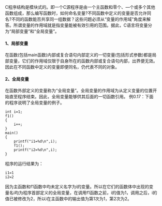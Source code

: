 C程序结构是模块式的。即一个C源程序是由一个主函数和零个、—个或多个其他函数组成，那么编写函数时，如何命名变量?不同函数中定义的变量是否允许同名?不同的函数能否共享同一组数据？这些问题必须从“变量的作用域”角度来解答。所谓变量的作用域就是指变量能被有效引用的范围。据此，C语言将变量分为“局部变量”和“全局变量”。

#### 1、局部变量

在函数(包括main函数)内部或复合语句内部定义的一切变量(包括形式参数)都是局部变量，它们的作用域仅限于自身所在的函数内部或复合语句内部，出界便无效。因此在不同函数中定义的变量即便同名，仍代表不同的对象。

#### 2、全局变量

在函数外部定义的变量称为“全局变量”。全局变量的作用域为从定义变量的位置开始直至程序结束。因此，全局变量能够供其后面的一切函数引用。
例0.17：下面的程序说明了全局变量的例子。

```  
int i=1;
f1()
{
	i++;
}
main()
{
	printf("i1=%d\n",i);
	f1();
	printf("i2=%d\n",i);
}
```

程序的运行结果为：

```  
i1=1
i2=2
```

因为主函数和f1函数中均未定义名字为i的变量。所以在它们的函数体中出现的变量名i均为程序首部定义的全局变量，在调用f1函数之前，i的值为1，调用之后，i的值已被修改为2，所以i在主函数中的输出值为第1次为1，第2次为2。
